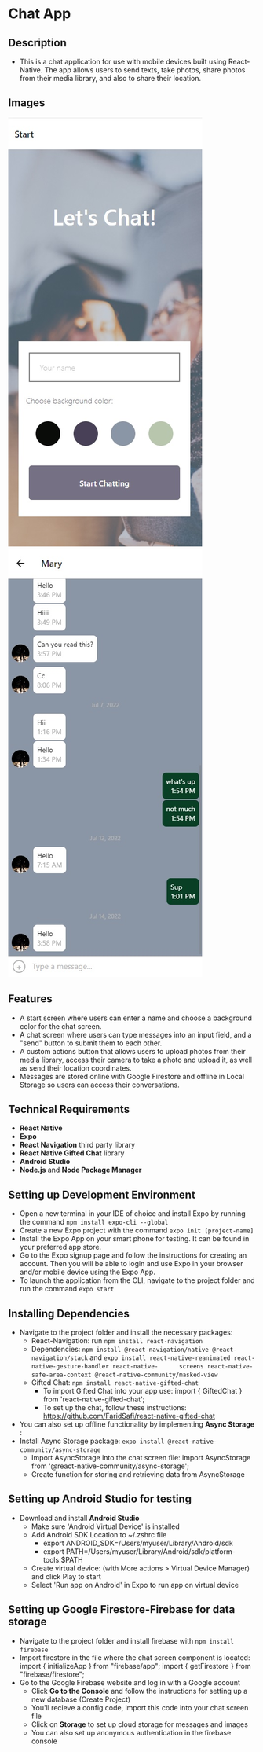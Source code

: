 # Chat App

## Description
- This is a chat application for use with mobile devices built using React-Native. The app allows users to send texts, take photos, share photos from their media library, and also to share their location.

## Images

![Chap App Image 1](img/Chat-app1.jpg?raw=true "Title") ![Chat App Image 2](img/Chat-app2.jpg?raw=true "Title")


## Features
- A start screen where users can enter a name and choose a background color for the chat screen.
- A chat screen where users can type messages into an input field, and a "send" button to submit them to each other.
- A custom actions button that allows users to upload photos from their media library, access their camera to take a photo and upload it, as well as send their location coordinates. 
- Messages are stored online with Google Firestore and offline in Local Storage so users can access their conversations. 

## Technical Requirements

- **React Native**
- **Expo**
- **React Navigation** third party library
- **React Native Gifted Chat** library
- **Android Studio**
- **Node.js** and **Node Package Manager**

## Setting up Development Environment

- Open a new terminal in your IDE of choice and install Expo by running the command `npm install expo-cli --global`
- Create a new Expo project with the command `expo init [project-name]`
- Install the Expo App on your smart phone for testing. It can be found in your preferred app store. 
- Go to the Expo signup page and follow the instructions for creating an account. Then you will be able to login and use Expo in your browser and/or mobile device using the Expo App.
- To launch the application from the CLI, navigate to the project folder and run the command `expo start`

## Installing Dependencies

- Navigate to the project folder and install the necessary packages:
   - React-Navigation: run `npm install react-navigation`
   - Dependencies: `npm install @react-navigation/native @react-navigation/stack` and `expo install react-native-reanimated react-native-gesture-handler react-native-      screens react-native-safe-area-context @react-native-community/masked-view`
   - Gifted Chat: `npm install react-native-gifted-chat`
     - To import Gifted Chat into your app use: import { GiftedChat } from 'react-native-gifted-chat';
     - To set up the chat, follow these instructions: https://github.com/FaridSafi/react-native-gifted-chat
- You can also set up offline functionality by implementing **Async Storage** :
 - Install Async Storage package: `expo install @react-native-community/async-storage`
   - Import AsyncStorage into the chat screen file: import AsyncStorage from '@react-native-community/async-storage';
   - Create function for storing and retrieving data from AsyncStorage

## Setting up Android Studio for testing

- Download and install **Android Studio** 
   - Make sure 'Android Virtual Device' is installed
   - Add Android SDK Location to ~/.zshrc file
      - export ANDROID_SDK=/Users/myuser/Library/Android/sdk
      - export PATH=/Users/myuser/Library/Android/sdk/platform-tools:$PATH
   - Create virtual device: (with More actions > Virtual Device Manager) and click Play to start
   - Select 'Run app on Android' in Expo to run app on virtual device
   
## Setting up Google Firestore-Firebase for data storage

- Navigate to the project folder and install firebase with `npm install firebase`
- Import firestore in the file where the chat screen component is located: 
    import { initializeApp } from "firebase/app";
    import { getFirestore } from "firebase/firestore";
- Go to the Google Firebase website and log in with a Google account
  - Click **Go to the Console** and follow the instructions for setting up a new database (Create Project)
  - You'll recieve a config code, import this code into your chat screen file
  - Click on **Storage** to set up cloud storage for messages and images
  - You can also set up anonymous authentication in the firebase console
  
